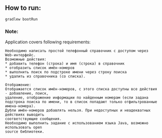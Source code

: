 ## How to run:

    gradlew bootRun

### Note:
Application covers following requirements:

    Необходимо написать простой телефонный справочник с доступом через Web-интерфейс.
    Возможные действия:
    * добавить телефон (строка) и имя (строка) в справочник
    * отобразить список имён-номеров
    * выполнить поиск по подстроке имени через строку поиска
    * удалить из справочника (со списка).

    Отображение:
    Отображается список имён-номеров, с этого списка доступны все действия - добавление, поиск,
    удаление, отображение информации по найденным номерам (если задана
    подстрока поиска по имени, то в список попадают только отфильтрованные имена-номера).
    Дубли имён-номеров добавлять нельзя. При недоступных и неадекватных действиях выводить
    соответствующие сообщения.
    Необходимо выполнить задание с использованием языка Java, возможно использовать open
    source библиотеки.